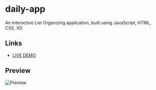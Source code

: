# daily-app

An Interactive List Organizing application, built using JavaScript, HTML, CSS, XD

## Links
- [LIVE DEMO](https://dvru.github.io/daily-app/)

## Preview
![Preview](https://j.gifs.com/Qn93ZZ.gif)



